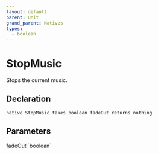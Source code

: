 ```yaml
---
layout: default
parent: Unit
grand_parent: Natives
types:
  - boolean
---
```


# StopMusic
Stops the current music.

## Declaration

```
native StopMusic takes boolean fadeOut returns nothing
```

## Parameters
<dl>
  <dt>fadeOut `boolean`</dt>
  <dd></dd>
</dl>